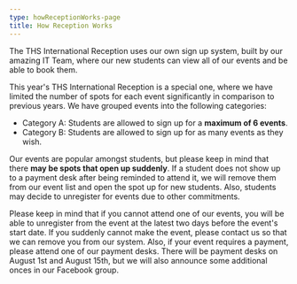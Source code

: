 ```yaml
---
type: howReceptionWorks-page
title: How Reception Works
---
```

The THS International Reception uses our own sign up system, built by our amazing IT Team, where our new students can view all of our events and be able to book them. 

This year's THS International Reception is a special one, where we have limited the number of spots for each event significantly in comparison to previous years.  We have grouped events into the following categories:

* Category A: Students are allowed to sign up for a **maximum of 6 events**.
* Category B: Students are allowed to sign up for as many events as they wish.

Our events are popular amongst students, but please keep in mind that there **may be spots that open up suddenly**. If a student does not show up to a payment  desk after being reminded to attend it, we will remove them from our event list and open the spot up for new students. Also, students may decide to unregister for events due to other commitments. 

Please keep in mind that if you cannot attend one of our events, you will be able to unregister from the event at the latest two days before the event's start date. If you suddenly cannot make the event, please contact us so that we can remove you from our system. Also, if your event requires a payment, please attend one of our payment desks. There will be payment desks on August 1st and August 15th, but we will also announce some additional onces in our Facebook group.
